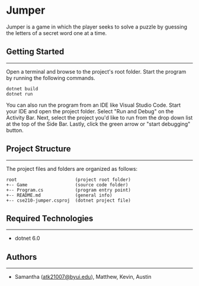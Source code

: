 # Jumper
Jumper is a game in which the player seeks to solve a puzzle by guessing the letters of a secret word one at a time.

## Getting Started
---
Open a terminal and browse to the project's root folder. Start the program by running the following commands.

```
dotnet build
dotnet run 
```
You can also run the program from an IDE like Visual Studio Code. 
Start your IDE and open the project folder. Select "Run and Debug" on 
the Activity Bar. Next, select the project you'd like to run from the 
drop down list at the top of the Side Bar. Lastly, click the green 
arrow or "start debugging" button.

## Project Structure
---
The project files and folders are organized as follows:
```
root                      (project root folder)
+-- Game                  (source code folder)
+-- Program.cs            (program entry point)    
+-- README.md             (general info)
+-- cse210-jumper.csproj  (dotnet project file)
```

## Required Technologies
---
* dotnet 6.0

## Authors
---
* Samantha (atk21007@byui.edu), Matthew, Kevin, Austin